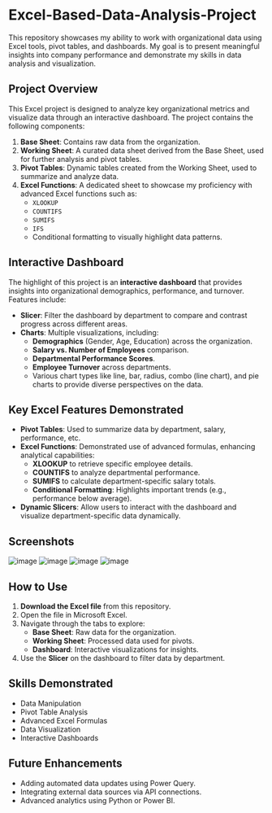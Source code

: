 # Excel-Based-Data-Analysis-Project
This repository showcases my ability to work with organizational data using Excel tools, pivot tables, and dashboards. My goal is to present meaningful insights into company performance and demonstrate my skills in data analysis and visualization.

## **Project Overview**

This Excel project is designed to analyze key organizational metrics and visualize data through an interactive dashboard. The project contains the following components:

1. **Base Sheet**: Contains raw data from the organization.
2. **Working Sheet**: A curated data sheet derived from the Base Sheet, used for further analysis and pivot tables.
3. **Pivot Tables**: Dynamic tables created from the Working Sheet, used to summarize and analyze data.
4. **Excel Functions**: A dedicated sheet to showcase my proficiency with advanced Excel functions such as:
   - `XLOOKUP`
   - `COUNTIFS`
   - `SUMIFS`
   - `IFS`
   - Conditional formatting to visually highlight data patterns.

## **Interactive Dashboard**

The highlight of this project is an **interactive dashboard** that provides insights into organizational demographics, performance, and turnover. Features include:

- **Slicer**: Filter the dashboard by department to compare and contrast progress across different areas.
- **Charts**: Multiple visualizations, including:
   - **Demographics** (Gender, Age, Education) across the organization.
   - **Salary vs. Number of Employees** comparison.
   - **Departmental Performance Scores**.
   - **Employee Turnover** across departments.
   - Various chart types like line, bar, radius, combo (line chart), and pie charts to provide diverse perspectives on the data.

## **Key Excel Features Demonstrated**

- **Pivot Tables**: Used to summarize data by department, salary, performance, etc.
- **Excel Functions**: Demonstrated use of advanced formulas, enhancing analytical capabilities:
  - **XLOOKUP** to retrieve specific employee details.
  - **COUNTIFS** to analyze departmental performance.
  - **SUMIFS** to calculate department-specific salary totals.
  - **Conditional Formatting**: Highlights important trends (e.g., performance below average).
- **Dynamic Slicers**: Allow users to interact with the dashboard and visualize department-specific data dynamically.

## **Screenshots**

![image](https://github.com/user-attachments/assets/a83106a0-dc52-423d-b1ad-124e2f86da7a)
![image](https://github.com/user-attachments/assets/105bdd0f-5b52-43ed-90c6-c990abfeebda)
![image](https://github.com/user-attachments/assets/119b13fe-1615-4010-9b20-f3998295202b)
![image](https://github.com/user-attachments/assets/40403d4f-7286-41e1-b784-62cedf071222)


## **How to Use**

1. **Download the Excel file** from this repository.
2. Open the file in Microsoft Excel.
3. Navigate through the tabs to explore:
   - **Base Sheet**: Raw data for the organization.
   - **Working Sheet**: Processed data used for pivots.
   - **Dashboard**: Interactive visualizations for insights.
4. Use the **Slicer** on the dashboard to filter data by department.

## **Skills Demonstrated**

- Data Manipulation
- Pivot Table Analysis
- Advanced Excel Formulas
- Data Visualization
- Interactive Dashboards

## **Future Enhancements**

- Adding automated data updates using Power Query.
- Integrating external data sources via API connections.
- Advanced analytics using Python or Power BI.
